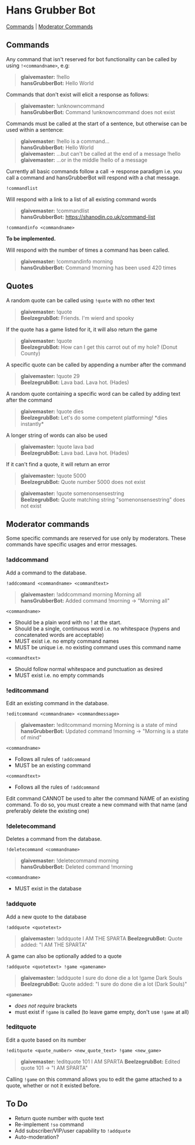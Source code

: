 # Hans Grubber Bot

[Commands](#commands) | [Moderator Commands](#moderator-commands)

## Commands

Any command that isn't reserved for bot functionality can be called by using `!<commandname>`, e.g:

> **glaivemaster:** !hello <br /> **hansGrubberBot:** Hello World

Commands that don't exist will elicit a response as follows:

> **glaivemaster:** !unknowncommand <br /> **hansGrubberBot:** Command !unknowncommand does not exist

Commands must be called at the start of a sentence, but otherwise can be used within a sentence:

> **glaivemaster:** !hello is a command... <br />
> **hansGrubberBot:** Hello World <br />
> **glaivemaster:** ...but can't be called at the end of a message !hello <br />
> **glaivemaster:** ...or in the middle !hello of a message

Currently all basic commands follow a call -> response paradigm i.e. you call a command and hansGrubberBot will respond with a chat message.

`!commandlist`

Will respond with a link to a list of all existing command words

> **glaivemaster:** !commandlist <br />
> **hansGrubberBot:** https://shanodin.co.uk/command-list

`!commandinfo <commandname>`

**To be implemented.**

Will respond with the number of times a command has been called.

> **glaivemaster:** !commandinfo morning <br />
> **hansGrubberBot:** Command !morning has been used 420 times

## Quotes

A random quote can be called using `!quote` with no other text

> **glaivemaster:** !quote <br />
> **BeelzegrubBot:** Friends. I'm wierd and spooky

If the quote has a game listed for it, it will also return the game

> **glaivemaster:** !quote <br />
> **BeelzegrubBot:** How can I get this carrot out of my hole? (Donut County)

A specific quote can be called by appending a number after the command

> **glaivemaster:** !quote 29<br />
> **BeelzegrubBot:** Lava bad. Lava hot. (Hades)

A random quote containing a specific word can be called by adding text after the command

> **glaivemaster:** !quote dies<br />
> **BeelzegrubBot:** Let's do some competent platforming! \*dies instantly\*

A longer string of words can also be used

> **glaivemaster:** !quote lava bad<br />
> **BeelzegrubBot:** Lava bad. Lava hot. (Hades)

If it can't find a quote, it will return an error

> **glaivemaster:** !quote 5000<br />
> **BeelzegrubBot:** Quote number 5000 does not exist

> **glaivemaster:** !quote somenonsensestring<br />
> **BeelzegrubBot:** Quote matching string "somenonsensestring" does not exist

## Moderator commands

Some specific commands are reserved for use only by moderators. These commands have specific usages and error messages.

### !addcommand

Add a command to the database.

`!addcommand <commandname> <commandtext>`

> **glaivemaster:** !addcommand morning Morning all <br />
> **hansGrubberBot:** Added command !morning -> "Morning all"

`<commandname>`<br />

- Should be a plain word with no ! at the start.
- Should be a single, continuous word i.e. no whitespace (hypens and concatenated words are acceptable)
- MUST exist i.e. no empty command names
- MUST be unique i.e. no existing command uses this command name

`<commandtext>`<br />

- Should follow normal whitespace and punctuation as desired
- MUST exist i.e. no empty commands

### !editcommand

Edit an existing command in the database.

`!editcommand <commandname> <commandmessage>`

> **glaivemaster:** !editcommand morning Morning is a state of mind <br />
> **hansGrubberBot:** Updated command !morning -> "Morning is a state of mind"

`<commandname>`<br />

- Follows all rules of `!addcommand`
- MUST be an existing command

`<commandtext>`<br />

- Follows all the rules of `!addcommand`

Edit command CANNOT be used to alter the command NAME of an existing command. To do so, you must create a new command with that name (and preferably delete the existing one)

### !deletecommand

Deletes a command from the database.

`!deletecommand <commandname>`

> **glaivemaster:** !deletecommand morning<br />
> **hansGrubberBot:** Deleted command !morning

`<commandname>`<br />

- MUST exist in the database

### !addquote

Add a new quote to the database

`!addquote <quotetext>`

> **glaivemaster:** !addquote I AM THE SPARTA
> **BeelzegrubBot:** Quote added: "I AM THE SPARTA"

A game can also be optionally added to a quote

`!addquote <quotetext> !game <gamename>`

> **glaivemaster:** !addquote I sure do done die a lot !game Dark Souls
> **BeelzegrubBot:** Quote added: "I sure do done die a lot (Dark Souls)" 

`<gamename>`
- *does not require* brackets
- must exist if `!game` is called (to leave game empty, don't use `!game` at all)

### !editquote

Edit a quote based on its number

`!editquote <quote_number> <new_quote_text> !game <new_game>`

> **glaivemaster:** !editquote 101 I AM SPARTA
> **BeelzegrubBot:** Edited quote 101 -> "I AM SPARTA"

Calling `!game` on this command allows you to edit the game attached to a quote, whether or not it existed before.





## To Do

- Return quote number with quote text
- Re-implement `!so` command
- Add subscriber/VIP/user capability to `!addquote`
- Auto-moderation?
